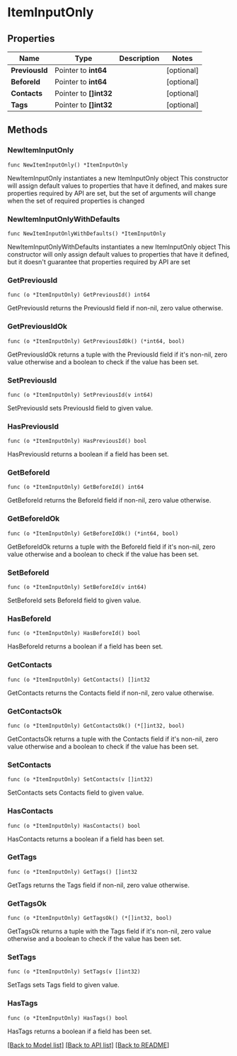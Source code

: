 # ItemInputOnly

## Properties

Name | Type | Description | Notes
------------ | ------------- | ------------- | -------------
**PreviousId** | Pointer to **int64** |  | [optional] 
**BeforeId** | Pointer to **int64** |  | [optional] 
**Contacts** | Pointer to **[]int32** |  | [optional] 
**Tags** | Pointer to **[]int32** |  | [optional] 

## Methods

### NewItemInputOnly

`func NewItemInputOnly() *ItemInputOnly`

NewItemInputOnly instantiates a new ItemInputOnly object
This constructor will assign default values to properties that have it defined,
and makes sure properties required by API are set, but the set of arguments
will change when the set of required properties is changed

### NewItemInputOnlyWithDefaults

`func NewItemInputOnlyWithDefaults() *ItemInputOnly`

NewItemInputOnlyWithDefaults instantiates a new ItemInputOnly object
This constructor will only assign default values to properties that have it defined,
but it doesn't guarantee that properties required by API are set

### GetPreviousId

`func (o *ItemInputOnly) GetPreviousId() int64`

GetPreviousId returns the PreviousId field if non-nil, zero value otherwise.

### GetPreviousIdOk

`func (o *ItemInputOnly) GetPreviousIdOk() (*int64, bool)`

GetPreviousIdOk returns a tuple with the PreviousId field if it's non-nil, zero value otherwise
and a boolean to check if the value has been set.

### SetPreviousId

`func (o *ItemInputOnly) SetPreviousId(v int64)`

SetPreviousId sets PreviousId field to given value.

### HasPreviousId

`func (o *ItemInputOnly) HasPreviousId() bool`

HasPreviousId returns a boolean if a field has been set.

### GetBeforeId

`func (o *ItemInputOnly) GetBeforeId() int64`

GetBeforeId returns the BeforeId field if non-nil, zero value otherwise.

### GetBeforeIdOk

`func (o *ItemInputOnly) GetBeforeIdOk() (*int64, bool)`

GetBeforeIdOk returns a tuple with the BeforeId field if it's non-nil, zero value otherwise
and a boolean to check if the value has been set.

### SetBeforeId

`func (o *ItemInputOnly) SetBeforeId(v int64)`

SetBeforeId sets BeforeId field to given value.

### HasBeforeId

`func (o *ItemInputOnly) HasBeforeId() bool`

HasBeforeId returns a boolean if a field has been set.

### GetContacts

`func (o *ItemInputOnly) GetContacts() []int32`

GetContacts returns the Contacts field if non-nil, zero value otherwise.

### GetContactsOk

`func (o *ItemInputOnly) GetContactsOk() (*[]int32, bool)`

GetContactsOk returns a tuple with the Contacts field if it's non-nil, zero value otherwise
and a boolean to check if the value has been set.

### SetContacts

`func (o *ItemInputOnly) SetContacts(v []int32)`

SetContacts sets Contacts field to given value.

### HasContacts

`func (o *ItemInputOnly) HasContacts() bool`

HasContacts returns a boolean if a field has been set.

### GetTags

`func (o *ItemInputOnly) GetTags() []int32`

GetTags returns the Tags field if non-nil, zero value otherwise.

### GetTagsOk

`func (o *ItemInputOnly) GetTagsOk() (*[]int32, bool)`

GetTagsOk returns a tuple with the Tags field if it's non-nil, zero value otherwise
and a boolean to check if the value has been set.

### SetTags

`func (o *ItemInputOnly) SetTags(v []int32)`

SetTags sets Tags field to given value.

### HasTags

`func (o *ItemInputOnly) HasTags() bool`

HasTags returns a boolean if a field has been set.


[[Back to Model list]](../README.md#documentation-for-models) [[Back to API list]](../README.md#documentation-for-api-endpoints) [[Back to README]](../README.md)


